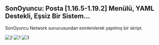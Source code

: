 ## SonOyuncu: Posta [1.16.5-1.19.2] Menülü, YAML Destekli, Eşsiz Bir Sistem...
SonOyuncu Network sunucusundan esinlenilerek yapılmış bir skript.

![2](https://user-images.githubusercontent.com/64709009/188289176-a0978076-d6fe-44e1-9c71-7e0de20f2f93.png)
![1](https://user-images.githubusercontent.com/64709009/188289178-3096b81d-5521-468c-a3c9-67c9944b9975.png)
![3](https://user-images.githubusercontent.com/64709009/188289179-e712f3f6-1181-4de0-86bc-83651ff55763.png)

